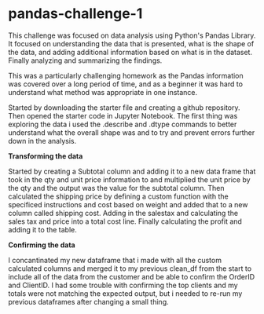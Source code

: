 # pandas-challenge-1

This challenge was focused on data analysis using Python's Pandas Library. It focused on understanding the data that is presented, what is the shape of the data, and adding additional information based on what is in the dataset. Finally analyzing and summarizing the findings. 

This was a particularly challenging homework as the Pandas information was covered over a long period of time, and as a beginner it was hard to understand what method was appropriate in one instance. 

Started by downloading the starter file and creating a github repository. Then opened the starter code in Jupyter Notebook. The first thing was exploring the data i used the .describe and .dtype commands to better understand what the overall shape was and to try and prevent errors further down in the analysis. 

**Transforming the data**

Started by creating a Subtotal column and adding it to a new data frame that took in the qty and unit price information to and multiplied the unit price by the qty and the output was the value for the subtotal column. Then calculated the shipping price by defining a custom function with the specificed instructions and cost based on weight and added that to a new column called shipping cost. Adding in the salestax and calculating the sales tax and price into a total cost line. Finally calculating the profit and adding it to the table. 

**Confirming the data** 

I concantinated my new dataframe that i made with all the custom calculated columns and merged it to my previous clean_df from the start to include all of the data from the customer and be able to confirm the OrderID and ClientID. I had some trouble with confirming the top clients and my totals were not matching the expected output, but i needed to re-run my previous dataframes after changing a small thing. 

